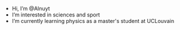 - Hi, I’m @Alnuyt
- I’m interested in sciences and sport
- I’m currently learning physics as a master's student at UCLouvain

<!---
Alnuyt/Alnuyt is a ✨ special ✨ repository because its `README.md` (this file) appears on your GitHub profile.
You can click the Preview link to take a look at your changes.
--->
